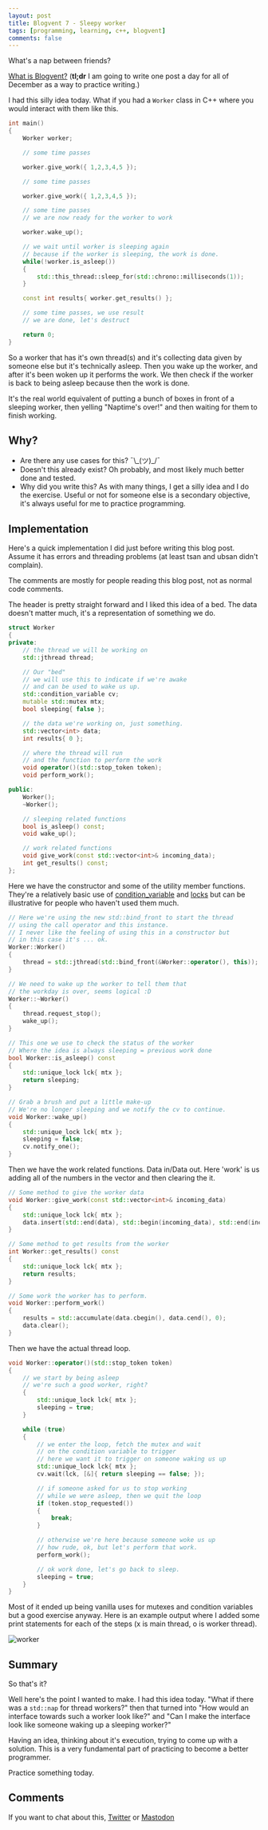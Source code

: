 ```yaml
---
layout: post
title: Blogvent 7 - Sleepy worker
tags: [programming, learning, c++, blogvent]
comments: false
---
```


What's a nap between friends?

[What is Blogvent?](/2022-11-27-blogvent-calendar/) (**tl;dr** I am going to write one post a day for all of December as a way to practice writing.)

I had this silly idea today. What if you had a `Worker` class in C++ where you would interact with them like this.

```cpp
int main()
{
    Worker worker;

    // some time passes

    worker.give_work({ 1,2,3,4,5 });

    // some time passes

    worker.give_work({ 1,2,3,4,5 });

    // some time passes
    // we are now ready for the worker to work

    worker.wake_up();

    // we wait until worker is sleeping again
    // because if the worker is sleeping, the work is done.
    while(!worker.is_asleep())
    {
        std::this_thread::sleep_for(std::chrono::milliseconds(1));
    }

    const int results{ worker.get_results() };

    // some time passes, we use result
    // we are done, let's destruct

    return 0;
}
```

So a worker that has it's own thread(s) and it's collecting data given by someone else but it's technically asleep. Then you wake up the worker, and after it's been woken up it performs the work. We then check if the worker is back to being asleep because then the work is done.

It's the real world equivalent of putting a bunch of boxes in front of a sleeping worker, then yelling "Naptime's over!" and then waiting for them to finish working.

## Why?

- Are there any use cases for this? ¯\\_(ツ)\_/¯
- Doesn't this already exist? Oh probably, and most likely much better done and tested.
- Why did you write this? As with many things, I get a silly idea and I do the exercise. Useful or not for someone else is a secondary objective, it's always useful for me to practice programming.

## Implementation

Here's a quick implementation I did just before writing this blog post. Assume it has errors and threading problems (at least tsan and ubsan didn't complain).

The comments are mostly for people reading this blog post, not as normal code comments.

The header is pretty straight forward and I liked this idea of a bed. The data doesn't matter much, it's a representation of something we do.

```c++
struct Worker
{
private:
    // the thread we will be working on
    std::jthread thread;

    // Our "bed"
    // we will use this to indicate if we're awake
    // and can be used to wake us up.
    std::condition_variable cv;
    mutable std::mutex mtx;
    bool sleeping{ false };

    // the data we're working on, just something.
    std::vector<int> data;
    int results{ 0 };

    // where the thread will run
    // and the function to perform the work
    void operator()(std::stop_token token);
    void perform_work();

public:
    Worker();
    ~Worker();

    // sleeping related functions
    bool is_asleep() const;
    void wake_up();

    // work related functions
    void give_work(const std::vector<int>& incoming_data);
    int get_results() const;
};
```

Here we have the constructor and some of the utility member functions. They're a relatively basic use of [condition_variable](https://en.cppreference.com/w/cpp/thread/condition_variable) and [locks](https://en.cppreference.com/w/cpp/thread/unique_lock) but can be illustrative for people who haven't used them much.

```cpp
// Here we're using the new std::bind_front to start the thread
// using the call operator and this instance.
// I never like the feeling of using this in a constructor but 
// in this case it's ... ok.
Worker::Worker()
{
    thread = std::jthread(std::bind_front(&Worker::operator(), this));
}

// We need to wake up the worker to tell them that
// the workday is over, seems logical :D
Worker::~Worker()
{
    thread.request_stop();
    wake_up();
}

// This one we use to check the status of the worker
// Where the idea is always sleeping = previous work done
bool Worker::is_asleep() const
{
    std::unique_lock lck{ mtx };
    return sleeping;
}

// Grab a brush and put a little make-up
// We're no longer sleeping and we notify the cv to continue.
void Worker::wake_up()
{
    std::unique_lock lck{ mtx };
    sleeping = false;
    cv.notify_one();
}
```

Then we have the work related functions. Data in/Data out. Here 'work' is us adding all of the numbers in the vector and then clearing the it.

```cpp
// Some method to give the worker data
void Worker::give_work(const std::vector<int>& incoming_data)
{
    std::unique_lock lck{ mtx };
    data.insert(std::end(data), std::begin(incoming_data), std::end(incoming_data));
}

// Some method to get results from the worker
int Worker::get_results() const
{
    std::unique_lock lck{ mtx };
    return results;
}

// Some work the worker has to perform.
void Worker::perform_work()
{
    results = std::accumulate(data.cbegin(), data.cend(), 0);
    data.clear();
}
```

Then we have the actual thread loop.

```cpp
void Worker::operator()(std::stop_token token)
{
    // we start by being asleep
    // we're such a good worker, right?
    {
        std::unique_lock lck{ mtx };
        sleeping = true;
    }

    while (true)
    {
        // we enter the loop, fetch the mutex and wait
        // on the condition variable to trigger
        // here we want it to trigger on someone waking us up
        std::unique_lock lck{ mtx };
        cv.wait(lck, [&]{ return sleeping == false; });

        // if someone asked for us to stop working
        // while we were asleep, then we quit the loop
        if (token.stop_requested())
        {
            break;
        }

        // otherwise we're here because someone woke us up
        // how rude, ok, but let's perform that work.
        perform_work();

        // ok work done, let's go back to sleep.
        sleeping = true;
    }
}
```

Most of it ended up being vanilla uses for mutexes and condition variables but a good exercise anyway. Here is an example output where I added some print statements for each of the steps (x is main thread, o is worker thread).

![worker](/img/worker.png "x: starting
o: starting
o: sleeping
o: got work
o: got work
o: wake_up
o: is_asleep
o: was woken up
o: performing work
o: back to sleep
o: sleeping
o: is_asleep
x: results 30
x: sleep done bye
o: wake_up
o: stop requested, stopping")

## Summary

So that's it?

Well here's the point I wanted to make. I had this idea today. "What if there was a `std::nap` for thread workers?" then that turned into "How would an interface towards such a worker look like?" and "Can I make the interface look like someone waking up a sleeping worker?"

Having an idea, thinking about it's execution, trying to come up with a solution. This is a very fundamental part of practicing to become a better programmer.

Practice something today.

## Comments

If you want to chat about this, [Twitter](https://twitter.com/olafurw/status/1600587722011594752) or [Mastodon](https://mastodon.social/@olafurw/109474271612723892)
